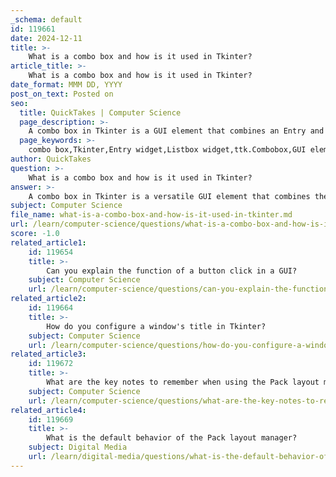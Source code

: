 ```yaml
---
_schema: default
id: 119661
date: 2024-12-11
title: >-
    What is a combo box and how is it used in Tkinter?
article_title: >-
    What is a combo box and how is it used in Tkinter?
date_format: MMM DD, YYYY
post_on_text: Posted on
seo:
  title: QuickTakes | Computer Science
  page_description: >-
    A combo box in Tkinter is a GUI element that combines an Entry and Listbox, allowing users to select from predefined options or enter custom values, enhancing user interaction in applications.
  page_keywords: >-
    combo box,Tkinter,Entry widget,Listbox widget,ttk.Combobox,GUI element,options,input,custom value,forms,application,Python,widget example,user interaction
author: QuickTakes
question: >-
    What is a combo box and how is it used in Tkinter?
answer: >-
    A combo box in Tkinter is a versatile GUI element that combines the functionality of an Entry widget and a Listbox widget. It allows users to select one value from a predefined set of options while also providing the flexibility to enter a custom value if desired. This makes it particularly useful in forms and applications where users need to make selections from a list but may also want to input their own data.\n\nTo create a combo box in Tkinter, you use the `ttk.Combobox` class from the `ttk` module, which is an extension of Tkinter that provides themed widgets. Here’s a simple example of how to create a combo box:\n\n```python\nimport tkinter as tk\nfrom tkinter import ttk\n\n# Create the main application window\nroot = tk.Tk()\n\n# Create a Combobox widget\ncombo = ttk.Combobox(root)\n\n# Set the values for the Combobox\ncombo['values'] = ['Option 1', 'Option 2', 'Option 3']\n\n# Optionally, set a default value\ncombo.current(0)  # Select the first option by default\n\n# Pack the Combobox into the window\ncombo.pack()\n\n# Start the Tkinter event loop\nroot.mainloop()\n```\n\nIn this example, the combo box is populated with three options: "Option 1", "Option 2", and "Option 3". The `current(0)` method sets the first option as the default selection. When the user clicks the down arrow on the combo box, they can see the dropdown list of options and select one.\n\nAdditionally, the combo box can be configured to be read-only, preventing users from entering custom values. This can be done by setting the `state` option to `'readonly'`:\n\n```python\ncombo['state'] = 'readonly'\n```\n\nOverall, the combo box is a powerful widget in Tkinter that enhances user interaction by providing a clean and efficient way to select from a list of options.
subject: Computer Science
file_name: what-is-a-combo-box-and-how-is-it-used-in-tkinter.md
url: /learn/computer-science/questions/what-is-a-combo-box-and-how-is-it-used-in-tkinter
score: -1.0
related_article1:
    id: 119654
    title: >-
        Can you explain the function of a button click in a GUI?
    subject: Computer Science
    url: /learn/computer-science/questions/can-you-explain-the-function-of-a-button-click-in-a-gui
related_article2:
    id: 119664
    title: >-
        How do you configure a window's title in Tkinter?
    subject: Computer Science
    url: /learn/computer-science/questions/how-do-you-configure-a-windows-title-in-tkinter
related_article3:
    id: 119672
    title: >-
        What are the key notes to remember when using the Pack layout manager?
    subject: Computer Science
    url: /learn/computer-science/questions/what-are-the-key-notes-to-remember-when-using-the-pack-layout-manager
related_article4:
    id: 119669
    title: >-
        What is the default behavior of the Pack layout manager?
    subject: Digital Media
    url: /learn/digital-media/questions/what-is-the-default-behavior-of-the-pack-layout-manager
---
```


&nbsp;